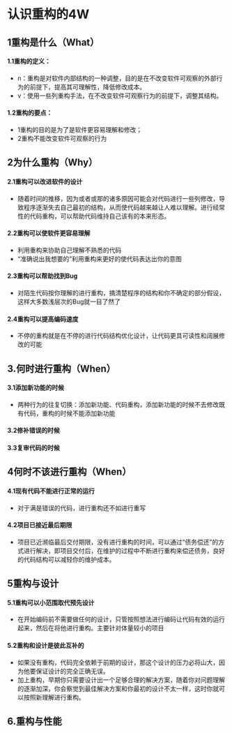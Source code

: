 # 认识重构的4W
## 1重构是什么（What）
#### 1.1重构的定义：
* n：重构是对软件内部结构的一种调整，目的是在不改变软件可观察的外部行为的前提下，提高其可理解性，降低修改成本。
* v：使用一些列重构手法，在不改变软件可观察行为的前提下，调整其结构。
#### 1.2重构的要点：
* 1重构的目的是为了是软件更容易理解和修改；
* 2重构不能改变软件可观察的行为
## 2为什么重构（Why）
#### 2.1重构可以改进软件的设计
*  随着时间的推移，因为或者或那的诸多原因可能会对代码进行一些列修改，导致程序逐渐失去自己最初的结构，从而使代码越来越让人难以理解。进行经常性的代码重构，可以帮助代码维持自己该有的本来形态。
#### 2.2重构可以使软件更容易理解
 *  利用重构来协助自己理解不熟悉的代码
 *  “准确说出我想要的”利用重构来更好的使代码表达出你的意图
#### 2.3重构可以帮助找到Bug
 *  对陌生代码按你理解的进行重构，搞清楚程序的结构和你不确定的部分假设，这样大多数浅层次的Bug就一目了然了
#### 2.4重构可以提高编码速度
 *   不停的重构就是在不停的进行代码结构优化设计，让代码更具可读性和阔展修改的可能
## 3.何时进行重构（When） 
#### 3.1添加新功能的时候
* 两种行为的往复切换：添加新功能、代码重构，添加新功能的时候不去修改既有代码，重构的时候不能添加新功能
#### 3.2修补错误的时候
#### 3.3复审代码的时候
## 4何时不该进行重构（When）
#### 4.1现有代码不能进行正常的运行
 * 对于满是错误的代码，进行重构还不如进行重写
#### 4.2项目已接近最后期限
 * 项目已近濒临最后交付期限，没有进行重构的时间，可以通过“债务偿还”的方式进行解决，即项目交付后，在维护的过程中不断进行重构来偿还债务，良好的代码结构可以减轻你的维护成本。
## 5重构与设计
#### 5.1重构可以小范围取代预先设计
 * 在开始编码前不需要做任何的设计，只管按照想法进行编码让代码有效的运行起来，然后在将他进行重构。主要针对体量较小的项目
#### 5.2重构和设计是彼此互补的
 * 如果没有重构，代码完全依赖于前期的设计，那这个设计的压力必将山大，因为他要保证设计的完全正确无误。
 * 加上重构，早期你只需要设计出一个足够合理的解决方案，随着你对问题理解的逐渐加深，你会察觉到最佳解决方案和你最初的设计不太一样，这时你就可以按照新理解进行重构。
## 6.重构与性能
